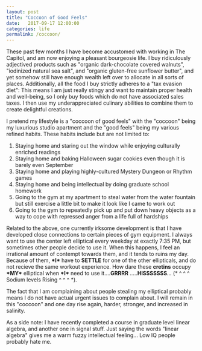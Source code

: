```yaml
---
layout: post
title: "Coccoon of Good Feels"
date:   2017-09-17 12:00:00
categories: life
permalink: /coccoon/
---
```


These past few months I have become accustomed with working in The Capitol, and am now enjoying a pleasant bourgeosie life. I buy ridiculously adjectived products such as "organic dark-chocolate covered walnuts", "iodinized natural sea salt", and "organic gluten-free sunflower butter",  and yet somehow still have enough wealth left over to allocate in all sorts of places. Additionally, all the food I buy strictly adheres to a "tax evasion diet": This means I am just really stingy and want to maintain proper health and well-being, so I only buy foods which do not have associated sales taxes. I then use my underappreciated culinary abilities to combine them to create delightful creations.

I pretend my lifestyle is a "coccoon of good feels" with the "coccoon" being my luxurious studio apartment and the "good feels" being my various refined habits. These habits include but are not limited to:
1. Staying home and staring out the window while enjoying culturally enriched readings
2. Staying home and baking Halloween sugar cookies even though it is barely even September
3. Staying home and playing highly-cultured Mystery Dungeon or Rhythm games
4. Staying home and being intellectual by doing graduate school homework
5. Going to the gym at my apartment to steal water from the water fountain but still exercise a little bit to make it look like I came to work out
6. Going to the gym to repeatedly pick up and put down heavy objects as a way to cope with repressed anger from a life full of hardships

	
Related to the above, one currently irksome development is that I have developed close connections to certain pieces of gym equipment. I always want to use the center left elliptical every weekday at exactly 7:35 PM, but sometimes other people decide to use it. When this happens, I feel an irrational amount of contempt towards them, and it tends to ruins my day. Because of them, **\*I\*** have to **SETTLE** for one of the other ellipticals, and do not recieve the same workout experience. How dare these **cretins** occupy **\*MY\*** elliptical when **\*I\*** need to use it....**GRRRR** .....**HISSSSSSS**... (\* ^ ^ ^ Sodium levels Rising ^ ^ ^ \*). 

The fact that I am complaining about people stealing my elliptical probably means I do not have actual urgent issues to complain about. I will remain in this "coccoon" and one day rise again, harder, stronger, and increased in salinity.

As a side note: I have recently completed a course in graduate level linear algebra, and another one in signal stuff. Just saying the words "linear algebra" gives me a warm fuzzy intellectual feeling... Low IQ people probably hate me. 